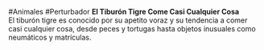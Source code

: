 #Animales #Perturbador 
**El Tiburón Tigre Come Casi Cualquier Cosa**  
El tiburón tigre es conocido por su apetito voraz y su tendencia a comer casi cualquier cosa, desde peces y tortugas hasta objetos inusuales como neumáticos y matrículas.